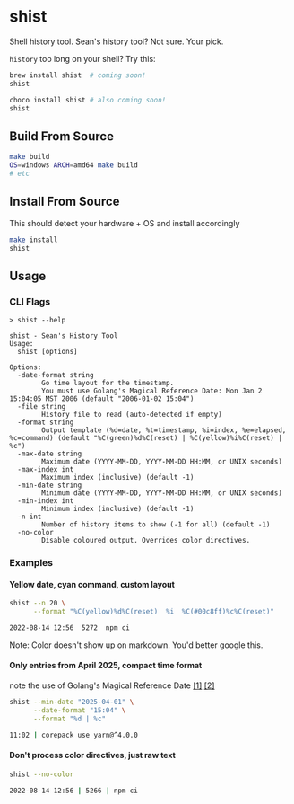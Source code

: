 # shist
Shell history tool. Sean's history tool? Not sure. Your pick.

`history` too long on your shell?
Try this:

```bash
brew install shist  # coming soon!
shist
```

```powershell
choco install shist # also coming soon!
shist
```

## Build From Source
```bash
make build
OS=windows ARCH=amd64 make build
# etc
```
## Install From Source
This should detect your hardware + OS and install accordingly
```bash
make install 
shist
```

## Usage
### CLI Flags
```
> shist --help

shist - Sean's History Tool
Usage:
  shist [options]

Options:
  -date-format string
        Go time layout for the timestamp.
        You must use Golang's Magical Reference Date: Mon Jan 2 15:04:05 MST 2006 (default "2006-01-02 15:04")
  -file string
        History file to read (auto-detected if empty)
  -format string
        Output template (%d=date, %t=timestamp, %i=index, %e=elapsed, %c=command) (default "%C(green)%d%C(reset) | %C(yellow)%i%C(reset) | %c")
  -max-date string
        Maximum date (YYYY-MM-DD, YYYY-MM-DD HH:MM, or UNIX seconds)
  -max-index int
        Maximum index (inclusive) (default -1)
  -min-date string
        Minimum date (YYYY-MM-DD, YYYY-MM-DD HH:MM, or UNIX seconds)
  -min-index int
        Minimum index (inclusive) (default -1)
  -n int
        Number of history items to show (-1 for all) (default -1)
  -no-color
        Disable coloured output. Overrides color directives.

```

### Examples

#### Yellow date, cyan command, custom layout
```bash
shist --n 20 \
      --format "%C(yellow)%d%C(reset)  %i  %C(#00c8ff)%c%C(reset)"

2022-08-14 12:56  5272  npm ci
```
Note: Color doesn't show up on markdown. You'd better google this.

#### Only entries from April 2025, compact time format
note the use of Golang's Magical Reference Date [[1]](https://pkg.go.dev/time#pkg-constants) [[2]](https://devrants.blog/2021/10/04/golang-magical-reference-date/) 
```bash
shist --min-date "2025-04-01" \
      --date-format "15:04" \
      --format "%d | %c"

11:02 | corepack use yarn@^4.0.0
```
#### Don't process color directives, just raw text
```bash
shist --no-color

2022-08-14 12:56 | 5266 | npm ci
```
